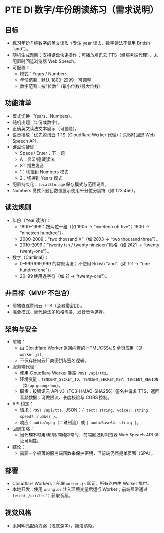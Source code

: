 # PTE DI 数字/年份朗读练习（需求说明）

## 目标
- 练习年份与纯数字的英文读法（专注 year 读法，数字读法不使用 British “and”）。
- 随机生成题目；支持键盘快速操作；可播放腾讯云 TTS（经服务端代理），未配置时回退浏览器 Web Speech。
- 可配置：
  - 模式：Years / Numbers
  - 年份范围：默认 1800–2099，可调整
  - 数字范围：按“位数”（最小位数/最大位数）

## 功能清单
- 模式切换（Years、Numbers）。
- 随机出题（年份或数字）。
- 正确英文读法文本展示（可显隐）。
- 语音播放：优先腾讯云 TTS（Cloudflare Worker 代理）；失败时回退 Web Speech API。
- 键盘快捷键：
  - Space / Enter：下一题
  - A：显示/隐藏读法
  - S：播放发音
  - 1：切换到 Numbers 模式
  - 2：切换到 Years 模式
- 配置持久化：`localStorage` 保存模式与范围设置。
 - Numbers 模式下题目数值显示使用千分位分隔符（如 123,456）。

## 读法规则
- 年份（Year 读法）：
  - 1800–1999：按两位一组（如 1905 → “nineteen oh five”；1900 → “nineteen hundred”）。
  - 2000–2009：“two thousand X”（如 2003 → “two thousand three”）。
  - 2010–2099：“twenty ten / twenty nineteen”风格（如 2021 → “twenty twenty-one”）。
- 数字（Cardinal）：
  - 0–999,999,999 的常规读法；不使用 British “and”（如 101 → “one hundred one”）。
  - 20–99 使用连字符（如 21 → “twenty-one”）。

## 非目标（MVP 不包含）
- 前端直连腾讯云 TTS（会暴露密钥）。
- 混合模式、替代读法多风格切换、发音音色选择。

## 架构与安全
- 前端：
  - 由 Cloudflare Worker 返回内嵌的 HTML/CSS/JS 单页应用（见 `worker.js`）。
  - 不保存任何云厂商密钥与签名逻辑。
- 服务端代理：
  - 使用 Cloudflare Worker 暴露 `POST /api/tts`。
  - 环境变量：`TENCENT_SECRET_ID`、`TENCENT_SECRET_KEY`、`TENCENT_REGION`（如 `ap-guangzhou`）。
  - 职责：按腾讯云 API v3（TC3-HMAC-SHA256）签名并请求 TTS，返回音频数据；可做限流、长度校验与 CORS 控制。
- API 约定：
  - 请求：`POST /api/tts`，JSON：`{ text: string, voice?: string, speed?: number }`。
  - 响应：`audio/mpeg`（二进制流）或 `{ audioBase64: string }`。
- 回退策略：
  - 当代理不可用/超限/网络异常时，前端回退到浏览器 Web Speech API 保证可用性。
- 结论：
  - 需要一个极薄的服务端函数来保护密钥，但前端仍然是单页面（SPA）。

## 部署
- Cloudflare Workers：部署 `worker.js` 即可，所有路由由 Worker 提供。
- 本地开发：使用 `wrangler` 注入环境变量后运行 Worker；前端照常通过 `fetch('/api/tts')` 获取音频。

## 视觉风格
- 采用明亮配色方案（浅底深字），简洁清晰。
